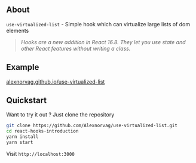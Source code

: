 ## About

`use-virtualized-list` - Simple hook which can virtualize large lists of dom elements

> _Hooks are a new addition in React 16.8. They let you use state and other React features without writing a class._

## Example

[alexnorvag.github.io/use-virtualized-list](https://alexnorvag.github.io/use-virtualized-list)

## Quickstart

Want to try it out ? Just clone the repository

```bash
git clone https://github.com/Alexnorvag/use-virtualized-list.git
cd react-hooks-introduction
yarn install
yarn start
```
Visit `http://localhost:3000`
